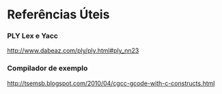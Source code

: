 # Referências Úteis

### PLY Lex e Yacc
http://www.dabeaz.com/ply/ply.html#ply_nn23

### Compilador de exemplo
http://tsemsb.blogspot.com/2010/04/cgcc-gcode-with-c-constructs.html
